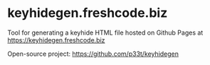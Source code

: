# keyhidegen.freshcode.biz
Tool for generating a keyhide HTML file hosted on Github Pages at https://keyhidegen.freshcode.biz

Open-source project: https://github.com/p33t/keyhidegen
